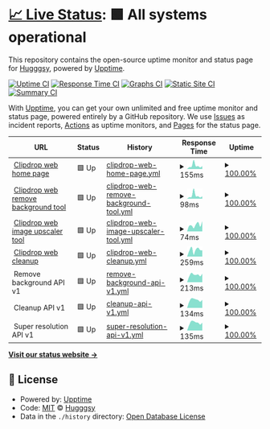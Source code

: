 # [📈 Live Status](https://status.clipdrop.co): <!--live status--> **🟩 All systems operational**

This repository contains the open-source uptime monitor and status page for [Hugggsy](https://status.clipdrop.co), powered by [Upptime](https://github.com/upptime/upptime).

[![Uptime CI](https://github.com/Hugggsy/clipdrop-upptime/workflows/Uptime%20CI/badge.svg)](https://github.com/Hugggsy/clipdrop-upptime/actions?query=workflow%3A%22Uptime+CI%22)
[![Response Time CI](https://github.com/Hugggsy/clipdrop-upptime/workflows/Response%20Time%20CI/badge.svg)](https://github.com/Hugggsy/clipdrop-upptime/actions?query=workflow%3A%22Response+Time+CI%22)
[![Graphs CI](https://github.com/Hugggsy/clipdrop-upptime/workflows/Graphs%20CI/badge.svg)](https://github.com/Hugggsy/clipdrop-upptime/actions?query=workflow%3A%22Graphs+CI%22)
[![Static Site CI](https://github.com/Hugggsy/clipdrop-upptime/workflows/Static%20Site%20CI/badge.svg)](https://github.com/Hugggsy/clipdrop-upptime/actions?query=workflow%3A%22Static+Site+CI%22)
[![Summary CI](https://github.com/Hugggsy/clipdrop-upptime/workflows/Summary%20CI/badge.svg)](https://github.com/Hugggsy/clipdrop-upptime/actions?query=workflow%3A%22Summary+CI%22)

With [Upptime](https://upptime.js.org), you can get your own unlimited and free uptime monitor and status page, powered entirely by a GitHub repository. We use [Issues](https://github.com/Hugggsy/clipdrop-upptime/issues) as incident reports, [Actions](https://github.com/Hugggsy/clipdrop-upptime/actions) as uptime monitors, and [Pages](https://status.clipdrop.co) for the status page.

<!--start: status pages-->
<!-- This summary is generated by Upptime (https://github.com/upptime/upptime) -->
<!-- Do not edit this manually, your changes will be overwritten -->
<!-- prettier-ignore -->
| URL | Status | History | Response Time | Uptime |
| --- | ------ | ------- | ------------- | ------ |
| <img alt="" src="https://raw.githubusercontent.com/initml/clipdrop-upptime/master/assets/clipdrop-favicon.ico" height="13"> [Clipdrop web home page](https://clipdrop.co) | 🟩 Up | [clipdrop-web-home-page.yml](https://github.com/initml/clipdrop-upptime/commits/HEAD/history/clipdrop-web-home-page.yml) | <details><summary><img alt="Response time graph" src="./graphs/clipdrop-web-home-page/response-time-week.png" height="20"> 155ms</summary><br><a href="https://status.clipdrop.co/history/clipdrop-web-home-page"><img alt="Response time 156" src="https://img.shields.io/endpoint?url=https%3A%2F%2Fraw.githubusercontent.com%2Finitml%2Fclipdrop-upptime%2FHEAD%2Fapi%2Fclipdrop-web-home-page%2Fresponse-time.json"></a><br><a href="https://status.clipdrop.co/history/clipdrop-web-home-page"><img alt="24-hour response time 134" src="https://img.shields.io/endpoint?url=https%3A%2F%2Fraw.githubusercontent.com%2Finitml%2Fclipdrop-upptime%2FHEAD%2Fapi%2Fclipdrop-web-home-page%2Fresponse-time-day.json"></a><br><a href="https://status.clipdrop.co/history/clipdrop-web-home-page"><img alt="7-day response time 155" src="https://img.shields.io/endpoint?url=https%3A%2F%2Fraw.githubusercontent.com%2Finitml%2Fclipdrop-upptime%2FHEAD%2Fapi%2Fclipdrop-web-home-page%2Fresponse-time-week.json"></a><br><a href="https://status.clipdrop.co/history/clipdrop-web-home-page"><img alt="30-day response time 156" src="https://img.shields.io/endpoint?url=https%3A%2F%2Fraw.githubusercontent.com%2Finitml%2Fclipdrop-upptime%2FHEAD%2Fapi%2Fclipdrop-web-home-page%2Fresponse-time-month.json"></a><br><a href="https://status.clipdrop.co/history/clipdrop-web-home-page"><img alt="1-year response time 156" src="https://img.shields.io/endpoint?url=https%3A%2F%2Fraw.githubusercontent.com%2Finitml%2Fclipdrop-upptime%2FHEAD%2Fapi%2Fclipdrop-web-home-page%2Fresponse-time-year.json"></a></details> | <details><summary><a href="https://status.clipdrop.co/history/clipdrop-web-home-page">100.00%</a></summary><a href="https://status.clipdrop.co/history/clipdrop-web-home-page"><img alt="All-time uptime 100.00%" src="https://img.shields.io/endpoint?url=https%3A%2F%2Fraw.githubusercontent.com%2Finitml%2Fclipdrop-upptime%2FHEAD%2Fapi%2Fclipdrop-web-home-page%2Fuptime.json"></a><br><a href="https://status.clipdrop.co/history/clipdrop-web-home-page"><img alt="24-hour uptime 100.00%" src="https://img.shields.io/endpoint?url=https%3A%2F%2Fraw.githubusercontent.com%2Finitml%2Fclipdrop-upptime%2FHEAD%2Fapi%2Fclipdrop-web-home-page%2Fuptime-day.json"></a><br><a href="https://status.clipdrop.co/history/clipdrop-web-home-page"><img alt="7-day uptime 100.00%" src="https://img.shields.io/endpoint?url=https%3A%2F%2Fraw.githubusercontent.com%2Finitml%2Fclipdrop-upptime%2FHEAD%2Fapi%2Fclipdrop-web-home-page%2Fuptime-week.json"></a><br><a href="https://status.clipdrop.co/history/clipdrop-web-home-page"><img alt="30-day uptime 100.00%" src="https://img.shields.io/endpoint?url=https%3A%2F%2Fraw.githubusercontent.com%2Finitml%2Fclipdrop-upptime%2FHEAD%2Fapi%2Fclipdrop-web-home-page%2Fuptime-month.json"></a><br><a href="https://status.clipdrop.co/history/clipdrop-web-home-page"><img alt="1-year uptime 100.00%" src="https://img.shields.io/endpoint?url=https%3A%2F%2Fraw.githubusercontent.com%2Finitml%2Fclipdrop-upptime%2FHEAD%2Fapi%2Fclipdrop-web-home-page%2Fuptime-year.json"></a></details>
| <img alt="" src="https://raw.githubusercontent.com/initml/clipdrop-upptime/master/assets/clipdrop-favicon.ico" height="13"> [Clipdrop web remove background tool](https://clipdrop.co/remove-background) | 🟩 Up | [clipdrop-web-remove-background-tool.yml](https://github.com/initml/clipdrop-upptime/commits/HEAD/history/clipdrop-web-remove-background-tool.yml) | <details><summary><img alt="Response time graph" src="./graphs/clipdrop-web-remove-background-tool/response-time-week.png" height="20"> 98ms</summary><br><a href="https://status.clipdrop.co/history/clipdrop-web-remove-background-tool"><img alt="Response time 94" src="https://img.shields.io/endpoint?url=https%3A%2F%2Fraw.githubusercontent.com%2Finitml%2Fclipdrop-upptime%2FHEAD%2Fapi%2Fclipdrop-web-remove-background-tool%2Fresponse-time.json"></a><br><a href="https://status.clipdrop.co/history/clipdrop-web-remove-background-tool"><img alt="24-hour response time 96" src="https://img.shields.io/endpoint?url=https%3A%2F%2Fraw.githubusercontent.com%2Finitml%2Fclipdrop-upptime%2FHEAD%2Fapi%2Fclipdrop-web-remove-background-tool%2Fresponse-time-day.json"></a><br><a href="https://status.clipdrop.co/history/clipdrop-web-remove-background-tool"><img alt="7-day response time 98" src="https://img.shields.io/endpoint?url=https%3A%2F%2Fraw.githubusercontent.com%2Finitml%2Fclipdrop-upptime%2FHEAD%2Fapi%2Fclipdrop-web-remove-background-tool%2Fresponse-time-week.json"></a><br><a href="https://status.clipdrop.co/history/clipdrop-web-remove-background-tool"><img alt="30-day response time 95" src="https://img.shields.io/endpoint?url=https%3A%2F%2Fraw.githubusercontent.com%2Finitml%2Fclipdrop-upptime%2FHEAD%2Fapi%2Fclipdrop-web-remove-background-tool%2Fresponse-time-month.json"></a><br><a href="https://status.clipdrop.co/history/clipdrop-web-remove-background-tool"><img alt="1-year response time 94" src="https://img.shields.io/endpoint?url=https%3A%2F%2Fraw.githubusercontent.com%2Finitml%2Fclipdrop-upptime%2FHEAD%2Fapi%2Fclipdrop-web-remove-background-tool%2Fresponse-time-year.json"></a></details> | <details><summary><a href="https://status.clipdrop.co/history/clipdrop-web-remove-background-tool">100.00%</a></summary><a href="https://status.clipdrop.co/history/clipdrop-web-remove-background-tool"><img alt="All-time uptime 100.00%" src="https://img.shields.io/endpoint?url=https%3A%2F%2Fraw.githubusercontent.com%2Finitml%2Fclipdrop-upptime%2FHEAD%2Fapi%2Fclipdrop-web-remove-background-tool%2Fuptime.json"></a><br><a href="https://status.clipdrop.co/history/clipdrop-web-remove-background-tool"><img alt="24-hour uptime 100.00%" src="https://img.shields.io/endpoint?url=https%3A%2F%2Fraw.githubusercontent.com%2Finitml%2Fclipdrop-upptime%2FHEAD%2Fapi%2Fclipdrop-web-remove-background-tool%2Fuptime-day.json"></a><br><a href="https://status.clipdrop.co/history/clipdrop-web-remove-background-tool"><img alt="7-day uptime 100.00%" src="https://img.shields.io/endpoint?url=https%3A%2F%2Fraw.githubusercontent.com%2Finitml%2Fclipdrop-upptime%2FHEAD%2Fapi%2Fclipdrop-web-remove-background-tool%2Fuptime-week.json"></a><br><a href="https://status.clipdrop.co/history/clipdrop-web-remove-background-tool"><img alt="30-day uptime 100.00%" src="https://img.shields.io/endpoint?url=https%3A%2F%2Fraw.githubusercontent.com%2Finitml%2Fclipdrop-upptime%2FHEAD%2Fapi%2Fclipdrop-web-remove-background-tool%2Fuptime-month.json"></a><br><a href="https://status.clipdrop.co/history/clipdrop-web-remove-background-tool"><img alt="1-year uptime 100.00%" src="https://img.shields.io/endpoint?url=https%3A%2F%2Fraw.githubusercontent.com%2Finitml%2Fclipdrop-upptime%2FHEAD%2Fapi%2Fclipdrop-web-remove-background-tool%2Fuptime-year.json"></a></details>
| <img alt="" src="https://raw.githubusercontent.com/initml/clipdrop-upptime/master/assets/clipdrop-favicon.ico" height="13"> [Clipdrop web image upscaler tool](https://clipdrop.co/image-upscaler) | 🟩 Up | [clipdrop-web-image-upscaler-tool.yml](https://github.com/initml/clipdrop-upptime/commits/HEAD/history/clipdrop-web-image-upscaler-tool.yml) | <details><summary><img alt="Response time graph" src="./graphs/clipdrop-web-image-upscaler-tool/response-time-week.png" height="20"> 74ms</summary><br><a href="https://status.clipdrop.co/history/clipdrop-web-image-upscaler-tool"><img alt="Response time 75" src="https://img.shields.io/endpoint?url=https%3A%2F%2Fraw.githubusercontent.com%2Finitml%2Fclipdrop-upptime%2FHEAD%2Fapi%2Fclipdrop-web-image-upscaler-tool%2Fresponse-time.json"></a><br><a href="https://status.clipdrop.co/history/clipdrop-web-image-upscaler-tool"><img alt="24-hour response time 77" src="https://img.shields.io/endpoint?url=https%3A%2F%2Fraw.githubusercontent.com%2Finitml%2Fclipdrop-upptime%2FHEAD%2Fapi%2Fclipdrop-web-image-upscaler-tool%2Fresponse-time-day.json"></a><br><a href="https://status.clipdrop.co/history/clipdrop-web-image-upscaler-tool"><img alt="7-day response time 74" src="https://img.shields.io/endpoint?url=https%3A%2F%2Fraw.githubusercontent.com%2Finitml%2Fclipdrop-upptime%2FHEAD%2Fapi%2Fclipdrop-web-image-upscaler-tool%2Fresponse-time-week.json"></a><br><a href="https://status.clipdrop.co/history/clipdrop-web-image-upscaler-tool"><img alt="30-day response time 75" src="https://img.shields.io/endpoint?url=https%3A%2F%2Fraw.githubusercontent.com%2Finitml%2Fclipdrop-upptime%2FHEAD%2Fapi%2Fclipdrop-web-image-upscaler-tool%2Fresponse-time-month.json"></a><br><a href="https://status.clipdrop.co/history/clipdrop-web-image-upscaler-tool"><img alt="1-year response time 75" src="https://img.shields.io/endpoint?url=https%3A%2F%2Fraw.githubusercontent.com%2Finitml%2Fclipdrop-upptime%2FHEAD%2Fapi%2Fclipdrop-web-image-upscaler-tool%2Fresponse-time-year.json"></a></details> | <details><summary><a href="https://status.clipdrop.co/history/clipdrop-web-image-upscaler-tool">100.00%</a></summary><a href="https://status.clipdrop.co/history/clipdrop-web-image-upscaler-tool"><img alt="All-time uptime 100.00%" src="https://img.shields.io/endpoint?url=https%3A%2F%2Fraw.githubusercontent.com%2Finitml%2Fclipdrop-upptime%2FHEAD%2Fapi%2Fclipdrop-web-image-upscaler-tool%2Fuptime.json"></a><br><a href="https://status.clipdrop.co/history/clipdrop-web-image-upscaler-tool"><img alt="24-hour uptime 100.00%" src="https://img.shields.io/endpoint?url=https%3A%2F%2Fraw.githubusercontent.com%2Finitml%2Fclipdrop-upptime%2FHEAD%2Fapi%2Fclipdrop-web-image-upscaler-tool%2Fuptime-day.json"></a><br><a href="https://status.clipdrop.co/history/clipdrop-web-image-upscaler-tool"><img alt="7-day uptime 100.00%" src="https://img.shields.io/endpoint?url=https%3A%2F%2Fraw.githubusercontent.com%2Finitml%2Fclipdrop-upptime%2FHEAD%2Fapi%2Fclipdrop-web-image-upscaler-tool%2Fuptime-week.json"></a><br><a href="https://status.clipdrop.co/history/clipdrop-web-image-upscaler-tool"><img alt="30-day uptime 100.00%" src="https://img.shields.io/endpoint?url=https%3A%2F%2Fraw.githubusercontent.com%2Finitml%2Fclipdrop-upptime%2FHEAD%2Fapi%2Fclipdrop-web-image-upscaler-tool%2Fuptime-month.json"></a><br><a href="https://status.clipdrop.co/history/clipdrop-web-image-upscaler-tool"><img alt="1-year uptime 100.00%" src="https://img.shields.io/endpoint?url=https%3A%2F%2Fraw.githubusercontent.com%2Finitml%2Fclipdrop-upptime%2FHEAD%2Fapi%2Fclipdrop-web-image-upscaler-tool%2Fuptime-year.json"></a></details>
| <img alt="" src="https://raw.githubusercontent.com/initml/clipdrop-upptime/master/assets/clipdrop-favicon.ico" height="13"> [Clipdrop web cleanup](https://cleanup.pictures) | 🟩 Up | [clipdrop-web-cleanup.yml](https://github.com/initml/clipdrop-upptime/commits/HEAD/history/clipdrop-web-cleanup.yml) | <details><summary><img alt="Response time graph" src="./graphs/clipdrop-web-cleanup/response-time-week.png" height="20"> 259ms</summary><br><a href="https://status.clipdrop.co/history/clipdrop-web-cleanup"><img alt="Response time 280" src="https://img.shields.io/endpoint?url=https%3A%2F%2Fraw.githubusercontent.com%2Finitml%2Fclipdrop-upptime%2FHEAD%2Fapi%2Fclipdrop-web-cleanup%2Fresponse-time.json"></a><br><a href="https://status.clipdrop.co/history/clipdrop-web-cleanup"><img alt="24-hour response time 264" src="https://img.shields.io/endpoint?url=https%3A%2F%2Fraw.githubusercontent.com%2Finitml%2Fclipdrop-upptime%2FHEAD%2Fapi%2Fclipdrop-web-cleanup%2Fresponse-time-day.json"></a><br><a href="https://status.clipdrop.co/history/clipdrop-web-cleanup"><img alt="7-day response time 259" src="https://img.shields.io/endpoint?url=https%3A%2F%2Fraw.githubusercontent.com%2Finitml%2Fclipdrop-upptime%2FHEAD%2Fapi%2Fclipdrop-web-cleanup%2Fresponse-time-week.json"></a><br><a href="https://status.clipdrop.co/history/clipdrop-web-cleanup"><img alt="30-day response time 279" src="https://img.shields.io/endpoint?url=https%3A%2F%2Fraw.githubusercontent.com%2Finitml%2Fclipdrop-upptime%2FHEAD%2Fapi%2Fclipdrop-web-cleanup%2Fresponse-time-month.json"></a><br><a href="https://status.clipdrop.co/history/clipdrop-web-cleanup"><img alt="1-year response time 280" src="https://img.shields.io/endpoint?url=https%3A%2F%2Fraw.githubusercontent.com%2Finitml%2Fclipdrop-upptime%2FHEAD%2Fapi%2Fclipdrop-web-cleanup%2Fresponse-time-year.json"></a></details> | <details><summary><a href="https://status.clipdrop.co/history/clipdrop-web-cleanup">100.00%</a></summary><a href="https://status.clipdrop.co/history/clipdrop-web-cleanup"><img alt="All-time uptime 100.00%" src="https://img.shields.io/endpoint?url=https%3A%2F%2Fraw.githubusercontent.com%2Finitml%2Fclipdrop-upptime%2FHEAD%2Fapi%2Fclipdrop-web-cleanup%2Fuptime.json"></a><br><a href="https://status.clipdrop.co/history/clipdrop-web-cleanup"><img alt="24-hour uptime 100.00%" src="https://img.shields.io/endpoint?url=https%3A%2F%2Fraw.githubusercontent.com%2Finitml%2Fclipdrop-upptime%2FHEAD%2Fapi%2Fclipdrop-web-cleanup%2Fuptime-day.json"></a><br><a href="https://status.clipdrop.co/history/clipdrop-web-cleanup"><img alt="7-day uptime 100.00%" src="https://img.shields.io/endpoint?url=https%3A%2F%2Fraw.githubusercontent.com%2Finitml%2Fclipdrop-upptime%2FHEAD%2Fapi%2Fclipdrop-web-cleanup%2Fuptime-week.json"></a><br><a href="https://status.clipdrop.co/history/clipdrop-web-cleanup"><img alt="30-day uptime 100.00%" src="https://img.shields.io/endpoint?url=https%3A%2F%2Fraw.githubusercontent.com%2Finitml%2Fclipdrop-upptime%2FHEAD%2Fapi%2Fclipdrop-web-cleanup%2Fuptime-month.json"></a><br><a href="https://status.clipdrop.co/history/clipdrop-web-cleanup"><img alt="1-year uptime 100.00%" src="https://img.shields.io/endpoint?url=https%3A%2F%2Fraw.githubusercontent.com%2Finitml%2Fclipdrop-upptime%2FHEAD%2Fapi%2Fclipdrop-web-cleanup%2Fuptime-year.json"></a></details>
| <img alt="" src="https://raw.githubusercontent.com/initml/clipdrop-upptime/master/assets/clipdrop-favicon.ico" height="13"> Remove background API v1 | 🟩 Up | [remove-background-api-v1.yml](https://github.com/initml/clipdrop-upptime/commits/HEAD/history/remove-background-api-v1.yml) | <details><summary><img alt="Response time graph" src="./graphs/remove-background-api-v1/response-time-week.png" height="20"> 213ms</summary><br><a href="https://status.clipdrop.co/history/remove-background-api-v1"><img alt="Response time 214" src="https://img.shields.io/endpoint?url=https%3A%2F%2Fraw.githubusercontent.com%2Finitml%2Fclipdrop-upptime%2FHEAD%2Fapi%2Fremove-background-api-v1%2Fresponse-time.json"></a><br><a href="https://status.clipdrop.co/history/remove-background-api-v1"><img alt="24-hour response time 210" src="https://img.shields.io/endpoint?url=https%3A%2F%2Fraw.githubusercontent.com%2Finitml%2Fclipdrop-upptime%2FHEAD%2Fapi%2Fremove-background-api-v1%2Fresponse-time-day.json"></a><br><a href="https://status.clipdrop.co/history/remove-background-api-v1"><img alt="7-day response time 213" src="https://img.shields.io/endpoint?url=https%3A%2F%2Fraw.githubusercontent.com%2Finitml%2Fclipdrop-upptime%2FHEAD%2Fapi%2Fremove-background-api-v1%2Fresponse-time-week.json"></a><br><a href="https://status.clipdrop.co/history/remove-background-api-v1"><img alt="30-day response time 214" src="https://img.shields.io/endpoint?url=https%3A%2F%2Fraw.githubusercontent.com%2Finitml%2Fclipdrop-upptime%2FHEAD%2Fapi%2Fremove-background-api-v1%2Fresponse-time-month.json"></a><br><a href="https://status.clipdrop.co/history/remove-background-api-v1"><img alt="1-year response time 214" src="https://img.shields.io/endpoint?url=https%3A%2F%2Fraw.githubusercontent.com%2Finitml%2Fclipdrop-upptime%2FHEAD%2Fapi%2Fremove-background-api-v1%2Fresponse-time-year.json"></a></details> | <details><summary><a href="https://status.clipdrop.co/history/remove-background-api-v1">100.00%</a></summary><a href="https://status.clipdrop.co/history/remove-background-api-v1"><img alt="All-time uptime 99.56%" src="https://img.shields.io/endpoint?url=https%3A%2F%2Fraw.githubusercontent.com%2Finitml%2Fclipdrop-upptime%2FHEAD%2Fapi%2Fremove-background-api-v1%2Fuptime.json"></a><br><a href="https://status.clipdrop.co/history/remove-background-api-v1"><img alt="24-hour uptime 100.00%" src="https://img.shields.io/endpoint?url=https%3A%2F%2Fraw.githubusercontent.com%2Finitml%2Fclipdrop-upptime%2FHEAD%2Fapi%2Fremove-background-api-v1%2Fuptime-day.json"></a><br><a href="https://status.clipdrop.co/history/remove-background-api-v1"><img alt="7-day uptime 100.00%" src="https://img.shields.io/endpoint?url=https%3A%2F%2Fraw.githubusercontent.com%2Finitml%2Fclipdrop-upptime%2FHEAD%2Fapi%2Fremove-background-api-v1%2Fuptime-week.json"></a><br><a href="https://status.clipdrop.co/history/remove-background-api-v1"><img alt="30-day uptime 100.00%" src="https://img.shields.io/endpoint?url=https%3A%2F%2Fraw.githubusercontent.com%2Finitml%2Fclipdrop-upptime%2FHEAD%2Fapi%2Fremove-background-api-v1%2Fuptime-month.json"></a><br><a href="https://status.clipdrop.co/history/remove-background-api-v1"><img alt="1-year uptime 99.56%" src="https://img.shields.io/endpoint?url=https%3A%2F%2Fraw.githubusercontent.com%2Finitml%2Fclipdrop-upptime%2FHEAD%2Fapi%2Fremove-background-api-v1%2Fuptime-year.json"></a></details>
| <img alt="" src="https://raw.githubusercontent.com/initml/clipdrop-upptime/master/assets/clipdrop-favicon.ico" height="13"> Cleanup API v1 | 🟩 Up | [cleanup-api-v1.yml](https://github.com/initml/clipdrop-upptime/commits/HEAD/history/cleanup-api-v1.yml) | <details><summary><img alt="Response time graph" src="./graphs/cleanup-api-v1/response-time-week.png" height="20"> 134ms</summary><br><a href="https://status.clipdrop.co/history/cleanup-api-v1"><img alt="Response time 133" src="https://img.shields.io/endpoint?url=https%3A%2F%2Fraw.githubusercontent.com%2Finitml%2Fclipdrop-upptime%2FHEAD%2Fapi%2Fcleanup-api-v1%2Fresponse-time.json"></a><br><a href="https://status.clipdrop.co/history/cleanup-api-v1"><img alt="24-hour response time 133" src="https://img.shields.io/endpoint?url=https%3A%2F%2Fraw.githubusercontent.com%2Finitml%2Fclipdrop-upptime%2FHEAD%2Fapi%2Fcleanup-api-v1%2Fresponse-time-day.json"></a><br><a href="https://status.clipdrop.co/history/cleanup-api-v1"><img alt="7-day response time 134" src="https://img.shields.io/endpoint?url=https%3A%2F%2Fraw.githubusercontent.com%2Finitml%2Fclipdrop-upptime%2FHEAD%2Fapi%2Fcleanup-api-v1%2Fresponse-time-week.json"></a><br><a href="https://status.clipdrop.co/history/cleanup-api-v1"><img alt="30-day response time 133" src="https://img.shields.io/endpoint?url=https%3A%2F%2Fraw.githubusercontent.com%2Finitml%2Fclipdrop-upptime%2FHEAD%2Fapi%2Fcleanup-api-v1%2Fresponse-time-month.json"></a><br><a href="https://status.clipdrop.co/history/cleanup-api-v1"><img alt="1-year response time 133" src="https://img.shields.io/endpoint?url=https%3A%2F%2Fraw.githubusercontent.com%2Finitml%2Fclipdrop-upptime%2FHEAD%2Fapi%2Fcleanup-api-v1%2Fresponse-time-year.json"></a></details> | <details><summary><a href="https://status.clipdrop.co/history/cleanup-api-v1">100.00%</a></summary><a href="https://status.clipdrop.co/history/cleanup-api-v1"><img alt="All-time uptime 99.56%" src="https://img.shields.io/endpoint?url=https%3A%2F%2Fraw.githubusercontent.com%2Finitml%2Fclipdrop-upptime%2FHEAD%2Fapi%2Fcleanup-api-v1%2Fuptime.json"></a><br><a href="https://status.clipdrop.co/history/cleanup-api-v1"><img alt="24-hour uptime 100.00%" src="https://img.shields.io/endpoint?url=https%3A%2F%2Fraw.githubusercontent.com%2Finitml%2Fclipdrop-upptime%2FHEAD%2Fapi%2Fcleanup-api-v1%2Fuptime-day.json"></a><br><a href="https://status.clipdrop.co/history/cleanup-api-v1"><img alt="7-day uptime 100.00%" src="https://img.shields.io/endpoint?url=https%3A%2F%2Fraw.githubusercontent.com%2Finitml%2Fclipdrop-upptime%2FHEAD%2Fapi%2Fcleanup-api-v1%2Fuptime-week.json"></a><br><a href="https://status.clipdrop.co/history/cleanup-api-v1"><img alt="30-day uptime 100.00%" src="https://img.shields.io/endpoint?url=https%3A%2F%2Fraw.githubusercontent.com%2Finitml%2Fclipdrop-upptime%2FHEAD%2Fapi%2Fcleanup-api-v1%2Fuptime-month.json"></a><br><a href="https://status.clipdrop.co/history/cleanup-api-v1"><img alt="1-year uptime 99.56%" src="https://img.shields.io/endpoint?url=https%3A%2F%2Fraw.githubusercontent.com%2Finitml%2Fclipdrop-upptime%2FHEAD%2Fapi%2Fcleanup-api-v1%2Fuptime-year.json"></a></details>
| <img alt="" src="https://raw.githubusercontent.com/initml/clipdrop-upptime/master/assets/clipdrop-favicon.ico" height="13"> Super resolution API v1 | 🟩 Up | [super-resolution-api-v1.yml](https://github.com/initml/clipdrop-upptime/commits/HEAD/history/super-resolution-api-v1.yml) | <details><summary><img alt="Response time graph" src="./graphs/super-resolution-api-v1/response-time-week.png" height="20"> 135ms</summary><br><a href="https://status.clipdrop.co/history/super-resolution-api-v1"><img alt="Response time 133" src="https://img.shields.io/endpoint?url=https%3A%2F%2Fraw.githubusercontent.com%2Finitml%2Fclipdrop-upptime%2FHEAD%2Fapi%2Fsuper-resolution-api-v1%2Fresponse-time.json"></a><br><a href="https://status.clipdrop.co/history/super-resolution-api-v1"><img alt="24-hour response time 133" src="https://img.shields.io/endpoint?url=https%3A%2F%2Fraw.githubusercontent.com%2Finitml%2Fclipdrop-upptime%2FHEAD%2Fapi%2Fsuper-resolution-api-v1%2Fresponse-time-day.json"></a><br><a href="https://status.clipdrop.co/history/super-resolution-api-v1"><img alt="7-day response time 135" src="https://img.shields.io/endpoint?url=https%3A%2F%2Fraw.githubusercontent.com%2Finitml%2Fclipdrop-upptime%2FHEAD%2Fapi%2Fsuper-resolution-api-v1%2Fresponse-time-week.json"></a><br><a href="https://status.clipdrop.co/history/super-resolution-api-v1"><img alt="30-day response time 133" src="https://img.shields.io/endpoint?url=https%3A%2F%2Fraw.githubusercontent.com%2Finitml%2Fclipdrop-upptime%2FHEAD%2Fapi%2Fsuper-resolution-api-v1%2Fresponse-time-month.json"></a><br><a href="https://status.clipdrop.co/history/super-resolution-api-v1"><img alt="1-year response time 133" src="https://img.shields.io/endpoint?url=https%3A%2F%2Fraw.githubusercontent.com%2Finitml%2Fclipdrop-upptime%2FHEAD%2Fapi%2Fsuper-resolution-api-v1%2Fresponse-time-year.json"></a></details> | <details><summary><a href="https://status.clipdrop.co/history/super-resolution-api-v1">100.00%</a></summary><a href="https://status.clipdrop.co/history/super-resolution-api-v1"><img alt="All-time uptime 99.56%" src="https://img.shields.io/endpoint?url=https%3A%2F%2Fraw.githubusercontent.com%2Finitml%2Fclipdrop-upptime%2FHEAD%2Fapi%2Fsuper-resolution-api-v1%2Fuptime.json"></a><br><a href="https://status.clipdrop.co/history/super-resolution-api-v1"><img alt="24-hour uptime 100.00%" src="https://img.shields.io/endpoint?url=https%3A%2F%2Fraw.githubusercontent.com%2Finitml%2Fclipdrop-upptime%2FHEAD%2Fapi%2Fsuper-resolution-api-v1%2Fuptime-day.json"></a><br><a href="https://status.clipdrop.co/history/super-resolution-api-v1"><img alt="7-day uptime 100.00%" src="https://img.shields.io/endpoint?url=https%3A%2F%2Fraw.githubusercontent.com%2Finitml%2Fclipdrop-upptime%2FHEAD%2Fapi%2Fsuper-resolution-api-v1%2Fuptime-week.json"></a><br><a href="https://status.clipdrop.co/history/super-resolution-api-v1"><img alt="30-day uptime 100.00%" src="https://img.shields.io/endpoint?url=https%3A%2F%2Fraw.githubusercontent.com%2Finitml%2Fclipdrop-upptime%2FHEAD%2Fapi%2Fsuper-resolution-api-v1%2Fuptime-month.json"></a><br><a href="https://status.clipdrop.co/history/super-resolution-api-v1"><img alt="1-year uptime 99.56%" src="https://img.shields.io/endpoint?url=https%3A%2F%2Fraw.githubusercontent.com%2Finitml%2Fclipdrop-upptime%2FHEAD%2Fapi%2Fsuper-resolution-api-v1%2Fuptime-year.json"></a></details>

<!--end: status pages-->

[**Visit our status website →**](https://status.clipdrop.co)

## 📄 License

- Powered by: [Upptime](https://github.com/upptime/upptime)
- Code: [MIT](./LICENSE) © [Hugggsy](https://status.clipdrop.co)
- Data in the `./history` directory: [Open Database License](https://opendatacommons.org/licenses/odbl/1-0/)
